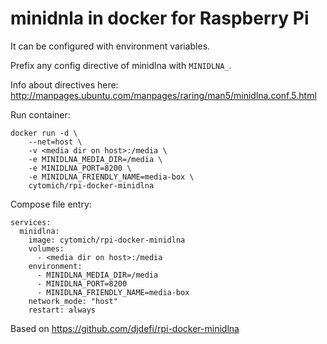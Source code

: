 # minidnla in docker for Raspberry Pi

It can be configured with environment variables.

Prefix any config directive of minidlna with `MINIDLNA_`.

Info about directives here: http://manpages.ubuntu.com/manpages/raring/man5/minidlna.conf.5.html

Run container:

```
docker run -d \
    --net=host \
    -v <media dir on host>:/media \
    -e MINIDLNA_MEDIA_DIR=/media \
    -e MINIDLNA_PORT=8200 \
    -e MINIDLNA_FRIENDLY_NAME=media-box \
    cytomich/rpi-docker-minidlna
```

Compose file entry:

```
services:
  minidlna:
    image: cytomich/rpi-docker-minidlna
    volumes:
      - <media dir on host>:/media
    environment:
      - MINIDLNA_MEDIA_DIR=/media
      - MINIDLNA_PORT=8200
      - MINIDLNA_FRIENDLY_NAME=media-box
    network_mode: "host"
    restart: always
```

Based on https://github.com/djdefi/rpi-docker-minidlna
